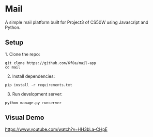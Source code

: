<h1> Mail </h1>
A simple mail platform built for Project3 of CS50W using Javascript and Python.

<h2>Setup</h2>
1. Clone the repo:

```
git clone https://github.com/6f0a/mail-app
cd mail
```
2. Install dependencies:
```
pip install -r requirements.txt
```
3. Run development server:
```
python manage.py runserver
```
<h2>Visual Demo</h2>

https://www.youtube.com/watch?v=HH3bLa-CHpE
